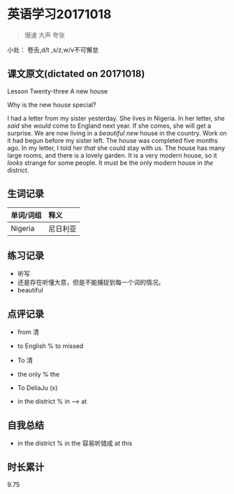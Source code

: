 # 英语学习20171018

> 慢速 大声 夸张

小处： 卷舌,d/t ,s/z,w/v不可懈怠

## 课文原文(dictated on 20171018)

Lesson Twenty-three  A new house

Why is the new house special?

I had a letter from my sister yesterday.
She lives in Nigeria.
In her letter, she _said_ she _would_ come to England next year.
If she comes, she will get a surprise.
We are now living in a _beautiful new_ house in the country.
Work on it had begun before my sister left.
The house was completed five months ago.
In my letter, I told her _that_ she could stay with us.
The house has many large rooms, and there is a lovely garden.
It is a very modern house, so it _looks_ strange for some people.
It must be the only modern house in _the_ district.

## 生词记录
| 单词/词组 | 释义   |
| :---- | :--- |
| Nigeria | 尼日利亚 |

## 练习记录
* 听写
 * 还是存在听懂大意，但是不能捕捉到每一个词的情况。
 * beautiful

## 点评记录
* from 清
 * to English % to   missed

* To 清
 * the only % the
 
* To DeliaJu (x)
 * in the district % in --> at

## 自我总结
* in the district  % in the 容易听错成 at this

## 时长累计
9.75










